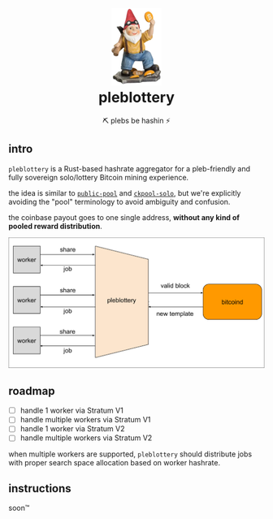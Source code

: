 <h1 align="center">
  <br>
  <img width="100" src="dwarf.png">
  <br>
pleblottery
<br>
</h1>

<p align="center">
⛏️ plebs be hashin ⚡
</p>

## intro

`pleblottery` is a Rust-based hashrate aggregator for a pleb-friendly and fully sovereign solo/lottery Bitcoin mining experience.

the idea is similar to [`public-pool`](https://github.com/benjamin-wilson/public-pool) and [`ckpool-solo`](https://bitbucket.org/ckolivas/ckpool-solo/), but we're explicitly avoiding the "pool" terminology to avoid ambiguity and confusion.

the coinbase payout goes to one single address, **without any kind of pooled reward distribution**.

![](diagram.svg)

## roadmap

- [ ] handle 1 worker via Stratum V1
- [ ] handle multiple workers via Stratum V1
- [ ] handle 1 worker via Stratum V2
- [ ] handle multiple workers via Stratum V2

when multiple workers are supported, `pleblottery` should distribute jobs with proper search space allocation based on worker hashrate.

## instructions

soon™
